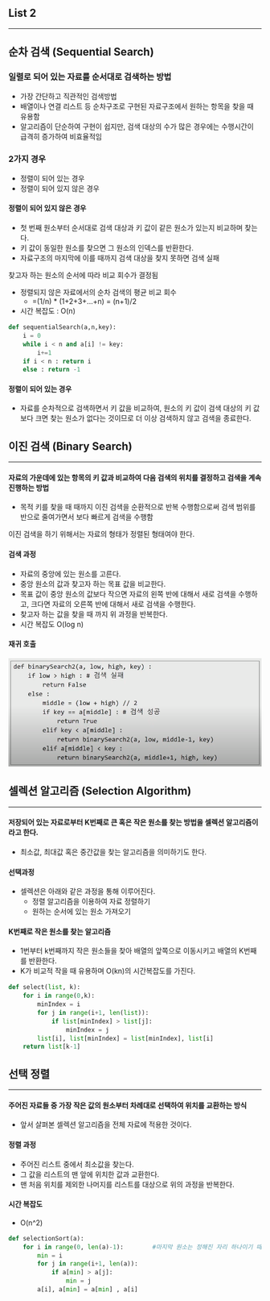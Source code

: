 ## List 2

---

## 순차 검색 (Sequential Search)

### 일렬로 되어 있는 자료를 순서대로 검색하는 방법

* 가장 간단하고 직관적인 검색방법
* 배열이나 연결 리스트 등 순차구조로 구현된 자료구조에서 원하는 항목을 찾을 때 유용함
* 알고리즘이 단순하여 구현이 쉽지만, 검색 대상의 수가 많은 경우에는 수행시간이 급격히 증가하여 비효율적임

### 2가지 경우

* 정렬이 되어 있는 경우
* 정렬이 되어 있지 않은 경우



#### 정렬이 되어 있지 않은 경우

* 첫 번째 원소부터 순서대로 검색 대상과 키 값이 같은 원소가 있는지 비교하며 찾는다.
* 키 값이 동일한 원소를 찾으면 그 원소의 인덱스를 반환한다.
* 자료구조의 마지막에 이를 때까지 검색 대상을 찾지 못하면 검색 실패

찾고자 하는 원소의 순서에 따라 비교 회수가 결정됨

* 정렬되지 않은 자료에서의 순차 검색의 평균 비교 회수
  * =(1/n) * (1+2+3+...+n) = (n+1)/2
* 시간 복잡도 : O(n)

```python
def sequentialSearch(a,n,key):
    i = 0
    while i < n and a[i] != key:
        i+=1
    if i < n : return i
    else : return -1
```



#### 정렬이 되어 있는 경우

* 자료를 순차적으로 검색하면서 키 값을 비교하여, 원소의 키 값이 검색 대상의 키 값보다 크면 찾는 원소가 없다는 것이므로 더 이상 검색하지 않고 검색을 종료한다.



## 이진 검색 (Binary Search)

---

#### 자료의 가운데에 있는 항목의 키 값과 비교하여 다음 검색의 위치를 결정하고 검색을 계속 진행하는 방법

* 목적 키를 찾을 때 때까지 이진 검색을 순환적으로 반복 수행함으로써 검색 범위를 반으로 줄여가면서 보다 빠르게 검색을 수행함

이진 검색을 하기 위해서는 자료의 형태가 정렬된 형태여야 한다.

#### 검색 과정

* 자료의 중앙에 있는 원소를 고른다.
* 중앙 원소의 값과 찾고자 하는 목표 값을 비교한다.
* 목표 값이 중앙 원소의 값보다 작으면 자료의 왼쪽 반에 대해서 새로 검색을 수행하고, 크다면 자료의 오른쪽 반에 대해서 새로 검색을 수행한다.
* 찾고자 하는 값을 찾을 때 까지 위 과정을 반복한다.
* 시간 복잡도 O(log n)



#### 재귀 호출

![image-20210215151906635](algorithm_TIL02.assets/image-20210215151906635.png)





## 셀렉션 알고리즘 (Selection Algorithm)

---

#### 저장되어 있는 자료로부터 K번째로 큰 혹은 작은 원소를 찾는 방법을 셀렉션 알고리즘이라고 한다.

* 최소값, 최대값 혹은 중간값을 찾는 알고리즘을 의미하기도 한다.

#### 선택과정

* 셀렉션은 아래와 같은 과정을 통해 이루어진다.
  * 정렬 알고리즘을 이용하여 자료 정렬하기
  * 원하는 순서에 있는 원소 가져오기



#### K번째로 작은 원소를 찾는 알고리즘

* 1번부터 k번째까지 작은 원소들을 찾아 배열의 앞쪽으로 이동시키고 배열의 K번째를 반환한다.
* K가 비교적 작을 때 유용하며 O(kn)의 시간복잡도를 가진다.

```python
def select(list, k):
    for i in range(0,k):
        minIndex = i
        for j in range(i+1, len(list)):
            if list[minIndex] > list[j]:
                minIndex = j
        list[i], list[minIndex] = list[minIndex], list[i]
    return list[k-1]
```





## 선택 정렬

---

#### 주어진 자료들 중 가장 작은 값의 원소부터 차례대로 선택하여 위치를 교환하는 방식

* 앞서 살펴본 셀렉션 알고리즘을 전체 자료에 적용한 것이다.

#### 정렬 과정

* 주어진 리스트 중에서 최소값을 찾는다.
* 그 값을 리스트의 맨 앞에 위치한 값과 교환한다.
* 맨 처음 위치를 제외한 나머지를 리스트를 대상으로 위의 과정을 반복한다.

#### 시간 복잡도

* O(n^2)

```python
def selectionSort(a):
    for i in range(0, len(a)-1):		#마지막 원소는 정해진 자리 하나이기 때문에 len(a)-1
        min = i
        for j in range(i+1, len(a)):
            if a[min] > a[j]:
                min = j
        a[i], a[min] = a[min] , a[i]
```

